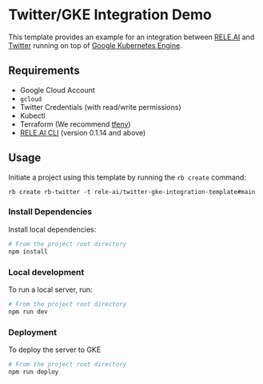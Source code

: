 # Twitter/GKE Integration Demo

This template provides an example for an integration between [RELE.AI](https://rele.ai) and [Twitter](https://twitter.com) running on top of [Google Kubernetes Engine](https://cloud.google.com/kubernetes-engine).

## Requirements
- Google Cloud Account
- `gcloud`
- Twitter Credentials (with read/write permissions)
- Kubectl
- Terraform (We recommend [tfenv](https://github.com/tfutils/tfenv))
- [RELE.AI CLI](https://github.com/rele-ai/cli) (version 0.1.14 and above)

## Usage
Initiate a project using this template by running the `rb create` command:

```
rb create rb-twitter -t rele-ai/twitter-gke-integration-template#main
```

<!-- ### GKE Access
To provide access to GKE, export an appropriate service to your `GOOGLE_APPLICATION_CREDENTIALS`

```bash
export GOOGLE _APPLICATION_CREDENTIALS=[PATH TO SERVICE ACCOUNT FILE]
```

### Twitter Access
To provide access to a twitter account export your twitter API KEY to`TWITTER_API_KEY`

```bash
export TWITTER_API_KEY=[YOUR TWITTER API KEY]
``` -->

### Install Dependencies
Install local dependencies:

```bash
# From the project root directory
npm install
```

### Local development
To run a local server, run:

```bash
# From the project root directory
npm run dev
```

### Deployment
To deploy the server to GKE

```bash
# From the project root directory
npm run deploy
```

